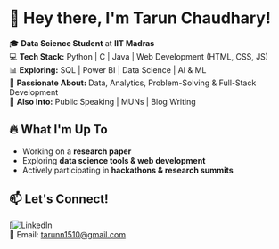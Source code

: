 # 👋 Hey there, I'm Tarun Chaudhary!  

🎓 **Data Science Student** at **IIT Madras**  
💻 **Tech Stack:** Python | C | Java | Web Development (HTML, CSS, JS)  
📊 **Exploring:** SQL | Power BI | Data Science | AI & ML  
🚀 **Passionate About:** Data, Analytics, Problem-Solving & Full-Stack Development  
🎤 **Also Into:** Public Speaking | MUNs | Blog Writing  

## 🔥 What I'm Up To  
- Working on a **research paper**  
- Exploring **data science tools & web development**  
- Actively participating in **hackathons & research summits**  


## 📫 Let's Connect!  
[![LinkedIn](https://www.linkedin.com/in/tarun-chaudhary-5812bb326)  
📧 Email: tarunn1510@gmail.com  
